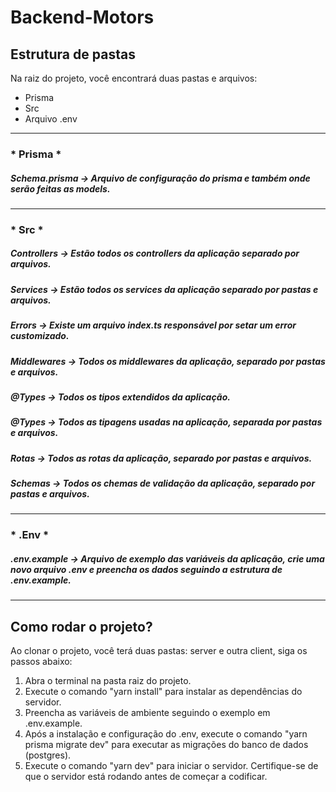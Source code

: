 # Backend-Motors

## Estrutura de pastas

Na raiz do projeto, você encontrará duas pastas e arquivos:
- Prisma
- Src
- Arquivo .env

------

### * Prisma *
##### Schema.prisma -> Arquivo de configuração do prisma e também onde serão feitas as models.

------

### * Src *
##### Controllers -> Estão todos os controllers da aplicação separado por arquivos.
##### Services -> Estão todos os services da aplicação separado por pastas e arquivos.
##### Errors -> Existe um arquivo index.ts responsável por setar um error customizado.
##### Middlewares -> Todos os middlewares da aplicação, separado por pastas e arquivos.
##### @Types -> Todos os tipos extendidos da aplicação.
##### @Types -> Todos as tipagens usadas na aplicação, separada por pastas e arquivos.
##### Rotas -> Todos as rotas da aplicação, separado por pastas e arquivos.
##### Schemas -> Todos os chemas de validação da aplicação, separado por pastas e arquivos.

------

### * .Env *
##### .env.example -> Arquivo de exemplo das variáveis da aplicação, crie uma novo arquivo .env e preencha os dados seguindo a estrutura de .env.example.

------

## Como rodar o projeto?

Ao clonar o projeto, você terá duas pastas: server e outra client, siga os passos abaixo:

1. Abra o terminal na pasta raiz do projeto.
2. Execute o comando "yarn install" para instalar as dependências do servidor.
3. Preencha as variáveis de ambiente seguindo o exemplo em .env.example.
4. Após a instalação e configuração do .env, execute o comando "yarn prisma migrate dev" para executar as migrações do banco de dados (postgres).
5. Execute o comando "yarn dev" para iniciar o servidor. Certifique-se de que o servidor está rodando antes de começar a codificar.
